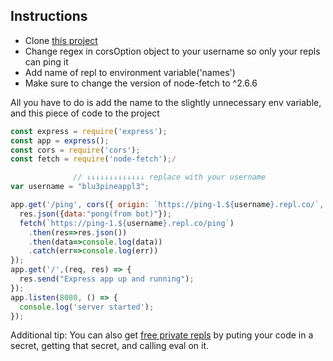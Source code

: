 ## Instructions  
- Clone [this project](https://replit.com/@Blu3Pineappl3/ping-1#index.js)
- Change regex in corsOption object to your username so only your repls can ping it
- Add name of repl to environment variable('names')
- Make sure to change the version of node-fetch to ^2.6.6

All you have to do is add the name to the slightly unnecessary env variable, and this piece of code to the project
```js
const express = require('express');
const app = express();
const cors = require('cors');
const fetch = require('node-fetch');/

              // ↓↓↓↓↓↓↓↓↓↓↓↓↓ replace with your username
var username = "blu3pineappl3";

app.get('/ping', cors({ origin: `https://ping-1.${username}.repl.co/`, optionsSuccessStatus: 204}), (req, res) => {
  res.json({data:"pong(from bot)"});
  fetch(`https://ping-1.${username}.repl.co/ping`)
    .then(res=>res.json())
    .then(data=>console.log(data))
    .catch(err=>console.log(err))
});
app.get('/',(req, res) => {
  res.send("Express app up and running");
});
app.listen(8080, () => {
  console.log('server started');
});
```



Additional tip:
You can also get [free private repls](https://replit.com/@Blu3Pineappl3/Why-does-this-work-D#index.js) by puting your code in a secret, getting that secret, and calling eval on it.
